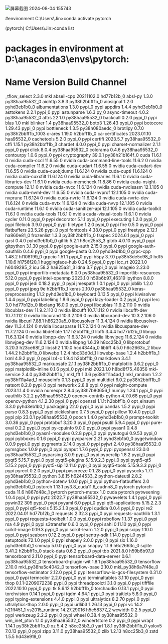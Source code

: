 ![屏幕截图 2024-08-04 155743](https://github.com/user-attachments/assets/17c93f3b-2fb5-4c9c-9654-307cd67cac6d)



#environment
C:\Users\Jin>conda activate pytorch

(pytorch) C:\Users\Jin>conda list
# packages in environment at D:\anaconda3\envs\pytorch:
#
# Name                    Version                   Build  Channel
_tflow_select             2.3.0                       mkl
abseil-cpp                20211102.0           hd77b12b_0
absl-py                   1.3.0            py38haa95532_0
aiohttp                   3.8.3            py38h2bbff1b_0
aiosignal                 1.2.0              pyhd3eb1b0_0
albumentations            1.3.0                    pypi_0    pypi
appdirs                   1.4.4              pyhd3eb1b0_0
asttokens                 2.2.1                    pypi_0    pypi
astunparse                1.6.3                      py_0
async-timeout             4.0.2            py38haa95532_0
attrs                     22.1.0           py38haa95532_0
backcall                  0.2.0                    pypi_0    pypi
blas                      1.0                         mkl
blinker                   1.4              py38haa95532_0
boto3                     1.26.43                  pypi_0    pypi
botocore                  1.29.43                  pypi_0    pypi
bottleneck                1.3.5            py38h080aedc_0
brotlipy                  0.7.0           py38h2bbff1b_1003
c-ares                    1.19.0               h2bbff1b_0
ca-certificates           2023.01.10           haa95532_0
cachetools                5.2.0                    pypi_0    pypi
certifi                   2023.5.7         py38haa95532_0
cffi                      1.15.1           py38h2bbff1b_3
chardet                   4.0.0                    pypi_0    pypi
charset-normalizer        2.1.1                    pypi_0    pypi
click                     8.0.4            py38haa95532_0
colorama                  0.4.6            py38haa95532_0
contourpy                 1.0.6                    pypi_0    pypi
cryptography              39.0.1           py38h21b164f_0
cuda                      11.6.1                        0    nvidia
cuda-cccl                 11.6.55                       0    nvidia
cuda-command-line-tools   11.6.2                        0    nvidia
cuda-compiler             11.6.2                        0    nvidia
cuda-cudart               11.6.55                       0    nvidia
cuda-cudart-dev           11.6.55                       0    nvidia
cuda-cuobjdump            11.6.124                      0    nvidia
cuda-cupti                11.6.124                      0    nvidia
cuda-cuxxfilt             11.6.124                      0    nvidia
cuda-libraries            11.6.1                        0    nvidia
cuda-libraries-dev        11.6.1                        0    nvidia
cuda-memcheck             11.8.86                       0    nvidia
cuda-nsight-compute       12.1.1                        0    nvidia
cuda-nvcc                 11.6.124                      0    nvidia
cuda-nvdisasm             12.1.105                      0    nvidia
cuda-nvml-dev             11.6.55                       0    nvidia
cuda-nvprof               12.1.105                      0    nvidia
cuda-nvprune              11.6.124                      0    nvidia
cuda-nvrtc                11.6.124                      0    nvidia
cuda-nvrtc-dev            11.6.124                      0    nvidia
cuda-nvtx                 11.6.124                      0    nvidia
cuda-nvvp                 12.1.105                      0    nvidia
cuda-runtime              11.6.1                        0    nvidia
cuda-sanitizer-api        12.1.105                      0    nvidia
cuda-toolkit              11.6.1                        0    nvidia
cuda-tools                11.6.1                        0    nvidia
cuda-visual-tools         11.6.1                        0    nvidia
cycler                    0.11.0                   pypi_0    pypi
decorator                 5.1.1                    pypi_0    pypi
executing                 1.2.0                    pypi_0    pypi
filelock                  3.9.0                    pypi_0    pypi
filetype                  1.2.0                    pypi_0    pypi
fire                      0.5.0                    pypi_0    pypi
flatbuffers               23.5.26                  pypi_0    pypi
fonttools                 4.38.0                   pypi_0    pypi
freetype                  2.12.1               ha860e81_0
frozenlist                1.3.3            py38h2bbff1b_0
fsspec                    2024.6.1                 pypi_0    pypi
gast                      0.4.0              pyhd3eb1b0_0
giflib                    5.2.1                h8cc25b3_3
gitdb                     4.0.10                   pypi_0    pypi
gitpython                 3.1.30                   pypi_0    pypi
google-auth               2.15.0                   pypi_0    pypi
google-auth-oauthlib      0.4.6                    pypi_0    pypi
google-pasta              0.2.0              pyhd3eb1b0_0
grpc-cpp                  1.48.2               hf108199_0
grpcio                    1.51.1                   pypi_0    pypi
h5py                      3.7.0            py38h3de5c98_0
hdf5                      1.10.6               h1756f20_1
huggingface-hub           0.24.5                   pypi_0    pypi
icc_rt                    2022.1.0             h6049295_2
icu                       58.2                 ha925a31_3
idna                      3.7                      pypi_0    pypi
imageio                   2.23.0                   pypi_0    pypi
importlib-metadata        6.0.0            py38haa95532_0
importlib-resources       5.12.0                   pypi_0    pypi
intel-openmp              2023.1.0         h59b6b97_46319
ipython                   8.8.0                    pypi_0    pypi
jedi                      0.18.2                   pypi_0    pypi
jmespath                  1.0.1                    pypi_0    pypi
joblib                    1.2.0                    pypi_0    pypi
jpeg                      9e                   h2bbff1b_1
keras                     2.10.0           py38haa95532_0
keras-preprocessing       1.1.2              pyhd3eb1b0_0
keyboard                  0.13.5                   pypi_0    pypi
kiwisolver                1.4.4                    pypi_0    pypi
labelimg                  1.8.6                    pypi_0    pypi
lazy-loader               0.2                      pypi_0    pypi
lerc                      3.0                  hd77b12b_0
libclang                  16.0.0                   pypi_0    pypi
libcublas                 11.9.2.110                    0    nvidia
libcublas-dev             11.9.2.110                    0    nvidia
libcufft                  10.7.1.112                    0    nvidia
libcufft-dev              10.7.1.112                    0    nvidia
libcurand                 10.3.2.106                    0    nvidia
libcurand-dev             10.3.2.106                    0    nvidia
libcurl                   7.88.1               h86230a5_0
libcusolver               11.3.4.124                    0    nvidia
libcusolver-dev           11.3.4.124                    0    nvidia
libcusparse               11.7.2.124                    0    nvidia
libcusparse-dev           11.7.2.124                    0    nvidia
libdeflate                1.17                 h2bbff1b_0
libffi                    3.4.4                hd77b12b_0
libnpp                    11.6.3.124                    0    nvidia
libnpp-dev                11.6.3.124                    0    nvidia
libnvjpeg                 11.6.2.124                    0    nvidia
libnvjpeg-dev             11.6.2.124                    0    nvidia
libpng                    1.6.39               h8cc25b3_0
libprotobuf               3.20.3               h23ce68f_0
libssh2                   1.10.0               hcd4344a_0
libtiff                   4.5.0                h6c2663c_2
libuv                     1.44.2               h2bbff1b_0
libwebp                   1.2.4                hbc33d0d_1
libwebp-base              1.2.4                h2bbff1b_1
lxml                      4.9.2                    pypi_0    pypi
lz4-c                     1.9.4                h2bbff1b_0
markdown                  3.4.1            py38haa95532_0
markupsafe                2.1.1            py38h2bbff1b_0
matplotlib                3.6.2                    pypi_0    pypi
matplotlib-inline         0.1.6                    pypi_0    pypi
mkl                       2023.1.0         h8bd8f75_46356
mkl-service               2.4.0            py38h2bbff1b_1
mkl_fft                   1.3.6            py38hf11a4ad_1
mkl_random                1.2.2            py38hf11a4ad_1
mouseinfo                 0.1.3                    pypi_0    pypi
multidict                 6.0.2            py38h2bbff1b_0
natsort                   8.2.0                    pypi_0    pypi
networkx                  2.8.8                    pypi_0    pypi
nsight-compute            2023.1.1.4                    0    nvidia
numexpr                   2.8.4            py38h7b80656_1
numpy                     1.24.1                   pypi_0    pypi
oauthlib                  3.2.2            py38haa95532_0
opencv-contrib-python     4.7.0.68                 pypi_0    pypi
opencv-python             4.1.2.30                 pypi_0    pypi
openssl                   1.1.1t               h2bbff1b_0
opt_einsum                3.3.0              pyhd3eb1b0_1
packaging                 22.0                     pypi_0    pypi
pandas                    1.5.2                    pypi_0    pypi
parso                     0.8.3                    pypi_0    pypi
pickleshare               0.7.5                    pypi_0    pypi
pillow                    10.4.0                   pypi_0    pypi
pip                       23.0.1           py38haa95532_0
pooch                     1.4.0              pyhd3eb1b0_0
prompt-toolkit            3.0.36                   pypi_0    pypi
protobuf                  3.20.3                   pypi_0    pypi
psutil                    5.9.4                    pypi_0    pypi
pure-eval                 0.2.2                    pypi_0    pypi
py-cpuinfo                9.0.0                    pypi_0    pypi
pyasn1                    0.4.8              pyhd3eb1b0_0
pyasn1-modules            0.2.8                    pypi_0    pypi
pyautogui                 0.9.53                   pypi_0    pypi
pybboxes                  0.1.6                    pypi_0    pypi
pycparser                 2.21               pyhd3eb1b0_0
pygetwindow               0.0.9                    pypi_0    pypi
pygments                  2.14.0                   pypi_0    pypi
pyjwt                     2.4.0            py38haa95532_0
pymsgbox                  1.0.9                    pypi_0    pypi
pynput                    1.7.6                    pypi_0    pypi
pyopenssl                 23.0.0           py38haa95532_0
pyparsing                 3.0.9                    pypi_0    pypi
pyperclip                 1.8.2                    pypi_0    pypi
pyqt5                     5.15.7                   pypi_0    pypi
pyqt5-plugins             5.15.9.2.3               pypi_0    pypi
pyqt5-qt5                 5.15.2                   pypi_0    pypi
pyqt5-sip                 12.11.0                  pypi_0    pypi
pyqt5-tools               5.15.9.3.3               pypi_0    pypi
pyrect                    0.2.0                    pypi_0    pypi
pyscreeze                 0.1.28                   pypi_0    pypi
pysocks                   1.7.1            py38haa95532_0
python                    3.8.15               h6244533_2
python-dateutil           2.8.2              pyhd3eb1b0_0
python-dotenv             1.0.0                    pypi_0    pypi
python-flatbuffers        2.0                pyhd3eb1b0_0
pytorch                   1.13.1          py3.8_cuda11.6_cudnn8_0    pytorch
pytorch-cuda              11.6                 h867d48c_1    pytorch
pytorch-mutex             1.0                        cuda    pytorch
pytweening                1.0.4                    pypi_0    pypi
pytz                      2022.7           py38haa95532_0
pywavelets                1.4.1                    pypi_0    pypi
pywin32                   305                      pypi_0    pypi
pyyaml                    6.0                      pypi_0    pypi
qt5-applications          5.15.2.2.3               pypi_0    pypi
qt5-tools                 5.15.2.1.3               pypi_0    pypi
qudida                    0.0.4                    pypi_0    pypi
re2                       2022.04.01           hd77b12b_0
requests                  2.32.3                   pypi_0    pypi
requests-oauthlib         1.3.1                    pypi_0    pypi
requests-toolbelt         1.0.0                    pypi_0    pypi
roboflow                  1.1.37                   pypi_0    pypi
rsa                       4.9                      pypi_0    pypi
s3transfer                0.6.0                    pypi_0    pypi
sahi                      0.11.10                  pypi_0    pypi
scikit-image              0.19.3                   pypi_0    pypi
scikit-learn              1.2.0                    pypi_0    pypi
scipy                     1.10.0                   pypi_0    pypi
seaborn                   0.12.2                   pypi_0    pypi
sentry-sdk                1.14.0                   pypi_0    pypi
setuptools                72.1.0                   pypi_0    pypi
shapely                   2.0.0                    pypi_0    pypi
six                       1.16.0             pyhd3eb1b0_1
smmap                     5.0.0                    pypi_0    pypi
snappy                    1.1.9                h6c2663c_0
sqlite                    3.41.2               h2bbff1b_0
stack-data                0.6.2                    pypi_0    pypi
tbb                       2021.8.0             h59b6b97_0
tensorboard               2.11.0                   pypi_0    pypi
tensorboard-data-server   0.6.1            py38haa95532_0
tensorboard-plugin-wit    1.8.1            py38haa95532_0
tensorflow                2.10.0          mkl_py38ha5c4042_0
tensorflow-base           2.10.0          mkl_py38h6a7f48e_0
tensorflow-estimator      2.12.0                   pypi_0    pypi
tensorflow-io-gcs-filesystem 0.31.0                   pypi_0    pypi
termcolor                 2.2.0                    pypi_0    pypi
terminaltables            3.1.10                   pypi_0    pypi
thop                      0.1.1-2209072238          pypi_0    pypi
threadpoolctl             3.1.0                    pypi_0    pypi
tifffile                  2022.10.10               pypi_0    pypi
tk                        8.6.12               h2bbff1b_0
torchaudio                0.13.1                   pypi_0    pypi
torchvision               0.14.1                   pypi_0    pypi
tqdm                      4.64.1                   pypi_0    pypi
traitlets                 5.8.0                    pypi_0    pypi
typing-extensions         4.4.0                    pypi_0    pypi
ultralytics               8.2.70                   pypi_0    pypi
ultralytics-thop          2.0.0                    pypi_0    pypi
urllib3                   1.26.13                  pypi_0    pypi
vc                        14.2                 h21ff451_1
vs2015_runtime            14.27.29016          h5e58377_2
wcwidth                   0.2.5                    pypi_0    pypi
werkzeug                  2.2.2                    pypi_0    pypi
wheel                     0.38.4           py38haa95532_0
win_inet_pton             1.1.0            py38haa95532_0
wincertstore              0.2                      pypi_0    pypi
wrapt                     1.14.1           py38h2bbff1b_0
xz                        5.4.2                h8cc25b3_0
yarl                      1.8.1            py38h2bbff1b_0
yolov5                    7.0.13                   pypi_0    pypi
zipp                      3.11.0           py38haa95532_0
zlib                      1.2.13               h8cc25b3_0
zstd                      1.5.5                hd43e919_0
